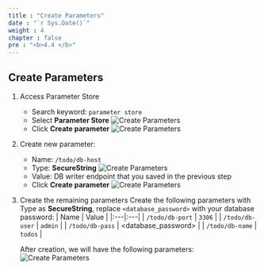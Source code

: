 ```yaml
---
title : "Create Parameters"
date : "`r Sys.Date()`"
weight : 4
chapter : false
pre : "<b>4.4 </b>"
---
```

## Create Parameters
1. Access Parameter Store
    - Search keyword: `parameter store`
    - Select **Parameter Store**
    ![Create Parameters](/images/4-database-deployment/rds_parameter_store_1.png)
    - Click **Create parameter**
    ![Create Parameters](/images/4-database-deployment/rds_parameter_store_2.png)
2. Create new parameter:
    - Name: `/todo/db-host`
    - Type: **SecureString**
    ![Create Parameters](/images/4-database-deployment/rds_parameter_store_3.png)
    - Value: DB writer endpoint that you saved in the previous step
    - Click **Create parameter**
    ![Create Parameters](/images/4-database-deployment/rds_parameter_store_4.png)

3. Create the remaining parameters
    Create the following parameters with Type as **SecureString**, replace `<database_password>` with your database password:
    | Name  |  Value |
    |:---|:---|
    | `/todo/db-port`  | `3306`  |
    | `/todo/db-user`  | `admin`  |
    | `/todo/db-pass`  | <database_password>  |
    | `/todo/db-name`  | `todos`  |

    After creation, we will have the following parameters:
    ![Create Parameters](/images/4-database-deployment/rds_parameter_store_5.png)
